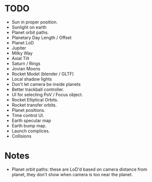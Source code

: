 # TODO

* Sun in proper position.
* Sunlight on earth
* Planet orbit paths.
* Planetary Day Length / Offset
* Planet LoD
* Jupiter
* Milky Way
* Axial Tilt
* Saturn / Rings
* Jovian Moons
* Rocket Model (blender / GLTF)
* Local shadow lights
* Don't let camera be inside planets
* Better trackball controller.
* UI for selecting PoV / Focus object.
* Rocket Elliptical Orbits.
* Rocket transfer orbits.
* Planet positions.
* Time control UI.
* Earth specular map
* Earth bump map.
* Launch complices.
* Collisions

# Notes

* Planet orbit paths: these are LoD'd based on camera distance from planet, they don't show
  when camera is too near the planet.
